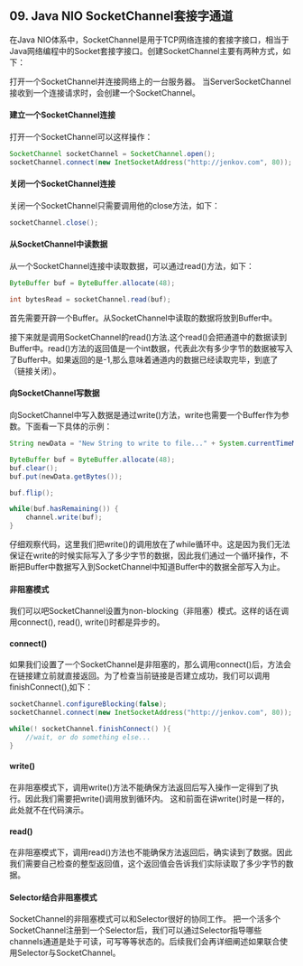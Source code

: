 ## 09. Java NIO SocketChannel套接字通道
在Java NIO体系中，SocketChannel是用于TCP网络连接的套接字接口，相当于Java网络编程中的Socket套接字接口。创建SocketChannel主要有两种方式，如下：

打开一个SocketChannel并连接网络上的一台服务器。
当ServerSocketChannel接收到一个连接请求时，会创建一个SocketChannel。

#### 建立一个SocketChannel连接
打开一个SocketChannel可以这样操作：
```java
SocketChannel socketChannel = SocketChannel.open();
socketChannel.connect(new InetSocketAddress("http://jenkov.com", 80));
```

#### 关闭一个SocketChannel连接
关闭一个SocketChannel只需要调用他的close方法，如下：
```java
socketChannel.close();
```

#### 从SocketChannel中读数据
从一个SocketChannel连接中读取数据，可以通过read()方法，如下：
```java
ByteBuffer buf = ByteBuffer.allocate(48);

int bytesRead = socketChannel.read(buf);
```
首先需要开辟一个Buffer。从SocketChannel中读取的数据将放到Buffer中。

接下来就是调用SocketChannel的read()方法.这个read()会把通道中的数据读到Buffer中。read()方法的返回值是一个int数据，代表此次有多少字节的数据被写入了Buffer中。如果返回的是-1,那么意味着通道内的数据已经读取完毕，到底了（链接关闭）。

#### 向SocketChannel写数据
向SocketChannel中写入数据是通过write()方法，write也需要一个Buffer作为参数。下面看一下具体的示例：
```java
String newData = "New String to write to file..." + System.currentTimeMillis();

ByteBuffer buf = ByteBuffer.allocate(48);
buf.clear();
buf.put(newData.getBytes());

buf.flip();

while(buf.hasRemaining()) {
    channel.write(buf);
}
```
仔细观察代码，这里我们把write()的调用放在了while循环中。这是因为我们无法保证在write的时候实际写入了多少字节的数据，因此我们通过一个循环操作，不断把Buffer中数据写入到SocketChannel中知道Buffer中的数据全部写入为止。

#### 非阻塞模式
我们可以吧SocketChannel设置为non-blocking（非阻塞）模式。这样的话在调用connect(), read(), write()时都是异步的。

#### connect()
如果我们设置了一个SocketChannel是非阻塞的，那么调用connect()后，方法会在链接建立前就直接返回。为了检查当前链接是否建立成功，我们可以调用finishConnect(),如下：
```java
socketChannel.configureBlocking(false);
socketChannel.connect(new InetSocketAddress("http://jenkov.com", 80));

while(! socketChannel.finishConnect() ){
    //wait, or do something else...
}
```
#### write()
在非阻塞模式下，调用write()方法不能确保方法返回后写入操作一定得到了执行。因此我们需要把write()调用放到循环内。
这和前面在讲write()时是一样的，此处就不在代码演示。

#### read()
在非阻塞模式下，调用read()方法也不能确保方法返回后，确实读到了数据。因此我们需要自己检查的整型返回值，这个返回值会告诉我们实际读取了多少字节的数据。

#### Selector结合非阻塞模式
SocketChannel的非阻塞模式可以和Selector很好的协同工作。
把一个活多个SocketChannel注册到一个Selector后，我们可以通过Selector指导哪些channels通道是处于可读，可写等等状态的。后续我们会再详细阐述如果联合使用Selector与SocketChannel。